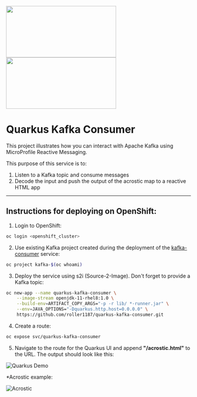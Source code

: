 <img src="https://developers.redhat.com/blog/wp-content/uploads/2018/10/Untitled-drawing-4.png" data-canonical-src="https://developers.redhat.com/blog/wp-content/uploads/2018/10/Untitled-drawing-4.png" width="300" height="140" /> <img src="https://quarkus.io/assets/images/quarkus_logo_horizontal_rgb_reverse.svg" data-canonical-src="https://quarkus.io/assets/images/quarkus_logo_horizontal_rgb_reverse.svg" width="300" height="140" />

# Quarkus Kafka Consumer

This project illustrates how you can interact with Apache Kafka using MicroProfile Reactive Messaging.

This purpose of this service is to:
  1. Listen to a Kafka topic and consume messages
  2. Decode the input and push the output of the acrostic map to a reactive HTML app

---

## Instructions for deploying on OpenShift:
  1. Login to OpenShift:
```sh
oc login <openshift_cluster>
```
  2. Use existing Kafka project created during the deployment of the [kafka-consumer](https://github.com/roller1187/kafka-consumer) service:
```sh
oc project kafka-$(oc whoami)
```
  3. Deploy the service using s2i (Source-2-Image). Don't forget to provide a Kafka topic:
```sh
oc new-app --name quarkus-kafka-consumer \
    --image-stream openjdk-11-rhel8:1.0 \
    --build-env=ARTIFACT_COPY_ARGS="-p -r lib/ *-runner.jar" \
    --env=JAVA_OPTIONS="-Dquarkus.http.host=0.0.0.0" \
    https://github.com/roller1187/quarkus-kafka-consumer.git
```
  4. Create a route:
```sh
oc expose svc/quarkus-kafka-consumer
```
  5. Navigate to the route for the Quarkus UI and append **"/acrostic.html"** to the URL. The output should look like this:
  
![Quarkus Demo](https://github.com/roller1187/quarkus-kafka-consumer/blob/master/.screens/quarkus_demo.gif)

*Acrostic example:

![Acrostic](https://www.researchgate.net/profile/Andrew_Finch/publication/260593143/figure/fig3/AS:392472879484941@1470584234596/Acrostic-poem-Teaching-points-Spelling-Vocabulary-Dictionary-Holmes-Moulton-2001.png)

